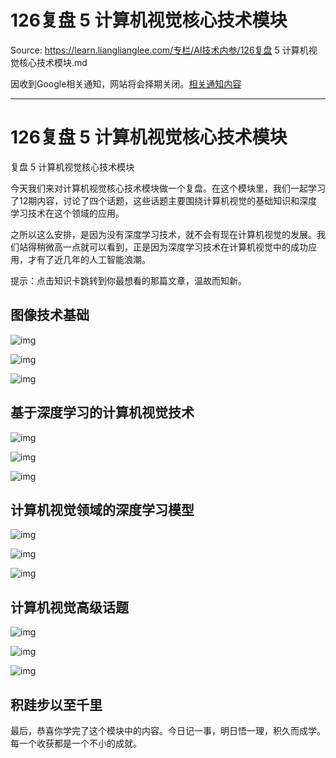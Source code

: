 # 126复盘 5 计算机视觉核心技术模块 

Source: https://learn.lianglianglee.com/专栏/AI技术内参/126复盘 5 计算机视觉核心技术模块.md

因收到Google相关通知，网站将会择期关闭。[相关通知内容](https://lumendatabase.org/notices/44265620)

---

# 126复盘 5 计算机视觉核心技术模块

复盘 5 计算机视觉核心技术模块

今天我们来对计算机视觉核心技术模块做一个复盘。在这个模块里，我们一起学习了12期内容，讨论了四个话题，这些话题主要围绕计算机视觉的基础知识和深度学习技术在这个领域的应用。

之所以这么安排，是因为没有深度学习技术，就不会有现在计算机视觉的发展。我们站得稍微高一点就可以看到，正是因为深度学习技术在计算机视觉中的成功应用，才有了近几年的人工智能浪潮。

提示：点击知识卡跳转到你最想看的那篇文章，温故而知新。

## 图像技术基础

![img](assets/c066fa0d0124eb11e379fece979ac9dc.jpg)

![img](assets/d1fc116851940ca156d1ab657f2d207b.jpg)

![img](assets/c4ee32279091710120c2e509bfb168d4.jpg)

## 基于深度学习的计算机视觉技术

![img](assets/b49e94a8b96b6c73d6ff5ea6c68e6849.jpg)

![img](assets/2a31d7e6439fd5c12bfd5fe6453ee330.jpg)

![img](assets/17a601ac5d908fad2a359127eb41cc30.jpg)

## 计算机视觉领域的深度学习模型

![img](assets/9bfc83d9687bd3a13dd2f6024d9eaa51.jpg)

![img](assets/171862e97a5e69233f84cb52c6a2ee87.jpg)

![img](assets/9a6979b7bdfa1a86f9e60dc6a7c13c8f.jpg)

## 计算机视觉高级话题

![img](assets/94a55d58b60337f4d5d64380dbec1e6b.jpg)

![img](assets/46790b81b2ad2afa9d84f392da5d825e.jpg)

![img](assets/b8c134ab49b5c94f101d82a2983d4a22.jpg)

## 积跬步以至千里

最后，恭喜你学完了这个模块中的内容。今日记一事，明日悟一理，积久而成学。每一个收获都是一个不小的成就。